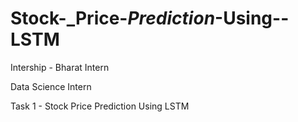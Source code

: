 # Stock-_Price-_Prediction_-Using--LSTM
Intership - Bharat Intern

Data Science Intern

Task 1 - Stock Price Prediction Using LSTM

